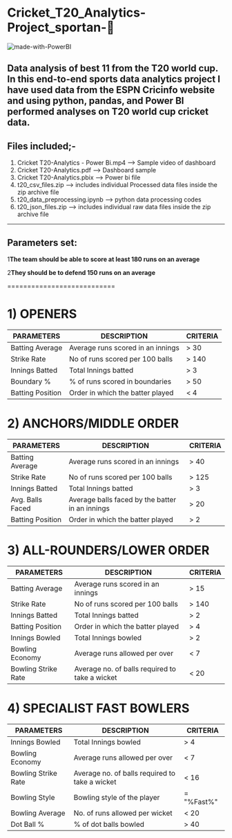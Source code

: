 # Cricket_T20_Analytics-Project_sportan-:cricket_game:

![made-with-PowerBI](https://img.shields.io/badge/made%20with-PowerBI-blue.svg)

Data analysis of best 11 from the T20 world cup.  In this end-to-end sports data analytics project I have used data from the ESPN Cricinfo website and  using python, pandas, and Power BI performed analyses on T20 world cup cricket data.
----------

## Files included;-
1) Cricket T20-Analytics - Power Bi.mp4 --> Sample video of dashboard
2) Cricket T20-Analytics.pdf --> Dashboard sample
3) Cricket T20-Analytics.pbix --> Power bi file
4) t20_csv_files.zip --> includes individual Processed data files inside the zip archive file
5) t20_data_preprocessing.ipynb --> python data processing codes
6) t20_json_files.zip --> includes individual raw data files inside the zip archive file
---

## Parameters set:
1**The team should be able to score at least 180 runs on an average**

2**They should be to defend 150 runs on an average**

===========================
# 1) OPENERS

| PARAMETERS | DESCRIPTION | CRITERIA |
| --- | --- | --- |
| Batting Average | Average runs scored in an innings | > 30 |
| Strike Rate | No of runs scored per 100 balls | > 140 |
| Innings Batted | Total Innings batted | > 3 |
| Boundary % | % of runs scored in boundaries | > 50 |
| Batting Position | Order in which the batter played | < 4 |

# 2) ANCHORS/MIDDLE ORDER

| PARAMETERS | DESCRIPTION | CRITERIA |
| --- | --- | --- |
| Batting Average|  Average runs scored in an innings | > 40 |
| Strike Rate | No of runs scored per 100 balls | > 125 |
| Innings Batted|  Total Innings batted | > 3 |
| Avg. Balls Faced | Average balls faced by the batter in an innings | > 20 |
| Batting Position | Order in which the batter played | > 2 |

# 3) ALL-ROUNDERS/LOWER ORDER

| PARAMETERS | DESCRIPTION | CRITERIA |
| --- | --- | --- |
|Batting Average | Average runs scored in an innings | > 15|
|Strike Rate | No of runs scored per 100 balls | > 140 |
|Innings Batted | Total Innings batted | > 2|
|Batting Position | Order in which the batter played | > 4 |
|Innings Bowled | Total Innings bowled | > 2 |
|Bowling Economy | Average runs allowed per over | < 7 |
|Bowling Strike Rate | Average no. of balls required to take a wicket | < 20 |

# 4) SPECIALIST FAST BOWLERS

| PARAMETERS | DESCRIPTION | CRITERIA |
| --- | --- | --- |
| Innings Bowled | Total Innings bowled | > 4 |
| Bowling Economy | Average runs allowed per over | < 7 |
| Bowling Strike Rate | Average no. of balls required to take a wicket | < 16 |
| Bowling Style | Bowling style of the player | = "%Fast%" |
| Bowling Average | No. of runs allowed per wicket | < 20 |
| Dot Ball % | % of dot balls bowled | > 40 |
